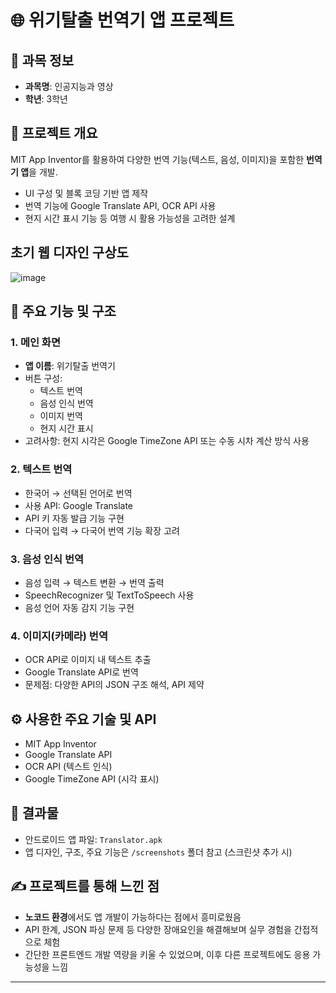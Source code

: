 # 🌐 위기탈출 번역기 앱 프로젝트

## 📘 과목 정보
- **과목명**: 인공지능과 영상
- **학년**: 3학년

## 🧠 프로젝트 개요
MIT App Inventor를 활용하여 다양한 번역 기능(텍스트, 음성, 이미지)을 포함한 **번역기 앱**을 개발.

- UI 구성 및 블록 코딩 기반 앱 제작
- 번역 기능에 Google Translate API, OCR API 사용
- 현지 시간 표시 기능 등 여행 시 활용 가능성을 고려한 설계

## 초기 웹 디자인 구상도
![image](https://github.com/user-attachments/assets/88b48ab9-4df8-4811-b04d-d359eaa85e19)

## 📱 주요 기능 및 구조

### 1. 메인 화면
- **앱 이름**: 위기탈출 번역기
- 버튼 구성:
  - 텍스트 번역
  - 음성 인식 번역
  - 이미지 번역
  - 현지 시간 표시
- 고려사항: 현지 시각은 Google TimeZone API 또는 수동 시차 계산 방식 사용

### 2. 텍스트 번역
- 한국어 → 선택된 언어로 번역
- 사용 API: Google Translate
- API 키 자동 발급 기능 구현
- 다국어 입력 → 다국어 번역 기능 확장 고려

### 3. 음성 인식 번역
- 음성 입력 → 텍스트 변환 → 번역 출력
- SpeechRecognizer 및 TextToSpeech 사용
- 음성 언어 자동 감지 기능 구현

### 4. 이미지(카메라) 번역
- OCR API로 이미지 내 텍스트 추출
- Google Translate API로 번역
- 문제점: 다양한 API의 JSON 구조 해석, API 제약

## ⚙️ 사용한 주요 기술 및 API
- MIT App Inventor
- Google Translate API
- OCR API (텍스트 인식)
- Google TimeZone API (시각 표시)

## 📁 결과물
- 안드로이드 앱 파일: `Translator.apk`
- 앱 디자인, 구조, 주요 기능은 `/screenshots` 폴더 참고 (스크린샷 추가 시)

## ✍️ 프로젝트를 통해 느낀 점
- **노코드 환경**에서도 앱 개발이 가능하다는 점에서 흥미로웠음
- API 한계, JSON 파싱 문제 등 다양한 장애요인을 해결해보며 실무 경험을 간접적으로 체험
- 간단한 프론트엔드 개발 역량을 키울 수 있었으며, 이후 다른 프로젝트에도 응용 가능성을 느낌

---

